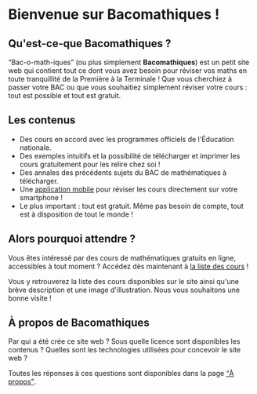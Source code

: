# Bienvenue sur Bacomathiques !

## Qu'est-ce-que Bacomathiques ?

<q>Bac-o-math-iques</q> (ou plus simplement <strong>Bacomathiques</strong>) est un petit site web qui contient tout ce dont vous avez besoin pour réviser vos maths en toute tranquillité de la Première à la Terminale ! Que vous cherchiez à passer votre BAC ou que vous souhaitiez simplement réviser votre cours : tout est possible et tout est gratuit.

## Les contenus

* Des cours en accord avec les programmes officiels de l'Éducation nationale.
* Des exemples intuitifs et la possibilité de télécharger et imprimer les cours gratuitement pour les relire chez soi !
* Des annales des précédents sujets du BAC de mathématiques à télécharger.
* Une [application mobile](https://github.com/Skyost/Bacomathiques/tree/app) pour réviser les cours directement sur votre smartphone !
* Le plus important : tout est gratuit. Même pas besoin de compte, tout est à disposition de tout le monde !

## Alors pourquoi attendre ?

Vous êtes intéressé par des cours de mathématiques gratuits en ligne, accessibles à tout moment ? Accédez dès maintenant à [la liste des cours](https://bacomathiqu.es/cours/) !

Vous y retrouverez la liste des cours disponibles sur le site ainsi qu'une brève description et une image d'illustration. Nous vous souhaitons une bonne visite !

## À propos de Bacomathiques

Par qui a été crée ce site web ? Sous quelle licence sont disponibles les contenus ? Quelles sont les technologies utilisées pour concevoir le site web ?

Toutes les réponses à ces questions sont disponibles dans la page [<q>À propos</q>](https://bacomathiqu.es/a-propos/).
